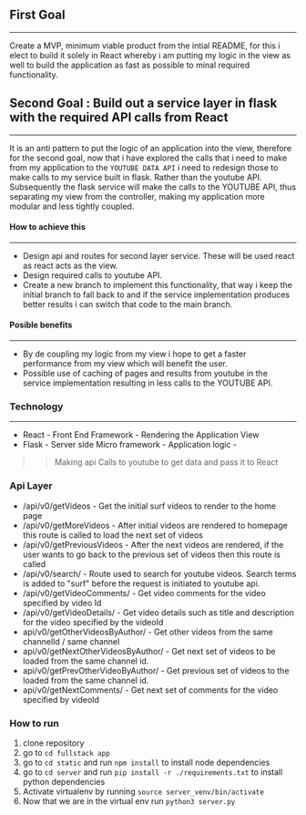 ## First Goal 
___
Create a MVP, minimum viable product from the intial README, for this i elect to build it solely in React
whereby i am putting my logic in the view as well to build the application as fast as possible to minal 
required functionality. 

## Second Goal : Build out a service layer in flask with the required API calls from React 
____
It is an anti pattern to put the logic of an application into the view, therefore for the second goal, now that i 
have explored the calls that i need to make from my application to the `YOUTUBE DATA API` i need to redesign those 
to make calls to my service built in flask. Rather than the youtube API. Subsequently the flask service will make the
calls to the YOUTUBE API, thus separating my view from the controller, making my application more modular and less tightly
coupled. 

#### How to achieve this
___
+ Design api and routes for second layer service. These will be used react as react acts as the view. 
+ Design required calls to youtube API. 
+ Create a new branch to implement this functionality, that way i keep the initial branch to fall back to and if the 
service implementation produces better results i can switch that code to the main branch. 
#### Posible benefits 
___
+ By de coupling my logic from my view i hope to get a faster performance from my view which will benefit the user. 
+ Possible use of caching of pages and results from youtube in the service implementation resulting in less calls to the YOUTUBE API.  

### Technology
___
+  React - Front End Framework - Rendering the Application View
+  Flask - Server side Micro framework - Application logic - 
>> Making api Calls to youtube to get data and pass it to React  


### Api Layer 
+ /api/v0/getVideos - Get the initial surf videos to render to the home page  
+ /api/v0/getMoreVideos - After initial videos are rendered to homepage this route is called to load the next set of videos  
+ /api/v0/getPreviousVideos - After the next videos are rendered, if the user wants to go back to the previous set of videos then this route is called  
+ /api/v0/search/<searchTerm> - Route used to search for youtube videos. Search terms is added to "surf" before the request is initiated to youtube api.  
+ /api/v0/getVideoComments/<videoId> - Get video comments for the video specified by video Id  
+ /api/v0/getVideoDetails/<videoId> - Get video details such as title and description for the video specified by the videoId  
+ api/v0/getOtherVideosByAuthor/<channelId> - Get other videos from the same channelId / same channel
+ api/v0/getNextOtherVideosByAuthor/<channelId> - Get next set of videos to be loaded from the same channel id.  
+ api/v0/getPrevOtherVideoByAuthor/<channelId> - Get previous set of videos to the loaded from the same channel id.
+ api/v0/getNextComments/<videoId> - Get next set of comments for the video specified by videoId

### How to run   
1) clone repository  
2) go to `cd fullstack app`  
3) go to `cd static` and run `npm install` to install node dependencies  
4) go to `cd server` and run `pip install -r ./requirements.txt` to install python dependencies  
5) Activate virtualenv by running `source server_venv/bin/activate`  
6) Now that we are in the virtual env run `python3 server.py`   

